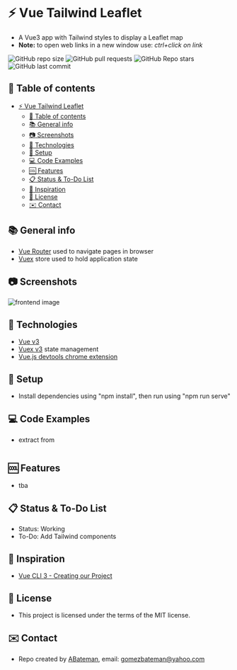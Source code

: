 # :zap: Vue Tailwind Leaflet

* A Vue3 app with Tailwind styles to display a Leaflet map
* **Note:** to open web links in a new window use: _ctrl+click on link_

![GitHub repo size](https://img.shields.io/github/repo-size/AndrewJBateman/vue-tailwind-leaflet?style=plastic)
![GitHub pull requests](https://img.shields.io/github/issues-pr/AndrewJBateman/vue-tailwind-leaflet?style=plastic)
![GitHub Repo stars](https://img.shields.io/github/stars/AndrewJBateman/vue-tailwind-leaflet?style=plastic)
![GitHub last commit](https://img.shields.io/github/last-commit/AndrewJBateman/vue-tailwind-leaflet?style=plastic)

## :page_facing_up: Table of contents

* [:zap: Vue Tailwind Leaflet](#zap-vue-tailwind-leaflet)
  * [:page_facing_up: Table of contents](#page_facing_up-table-of-contents)
  * [:books: General info](#books-general-info)
  * [:camera: Screenshots](#camera-screenshots)
  * [:signal_strength: Technologies](#signal_strength-technologies)
  * [:floppy_disk: Setup](#floppy_disk-setup)
  * [:computer: Code Examples](#computer-code-examples)
  * [:cool: Features](#cool-features)
  * [:clipboard: Status & To-Do List](#clipboard-status--to-do-list)
  * [:clap: Inspiration](#clap-inspiration)
  * [:file_folder: License](#file_folder-license)
  * [:envelope: Contact](#envelope-contact)

## :books: General info

* [Vue Router](https://router.vuejs.org/guide/essentials/navigation.html) used to navigate pages in browser
* [Vuex](https://vuex.vuejs.org/api/#vuex-store) store used to hold application state

## :camera: Screenshots

![frontend image](./img/frontend.png)

## :signal_strength: Technologies

* [Vue v3](https://vuejs.org/)
* [Vuex v3](https://vuex.vuejs.org/) state management
* [Vue.js devtools chrome extension](https://chrome.google.com/webstore/detail/vuejs-devtools/nhdogjmejiglipccpnnnanhbledajbpd?hl=en)

## :floppy_disk: Setup

* Install dependencies using "npm install", then run using "npm run serve"

## :computer: Code Examples

* extract from

```javascript

```

## :cool: Features

* tba

## :clipboard: Status & To-Do List

* Status: Working
* To-Do: Add Tailwind components

## :clap: Inspiration

* [Vue CLI 3 - Creating our Project](https://www.vuemastery.com/courses/real-world-vue-js/vue-cli/)

## :file_folder: License

* This project is licensed under the terms of the MIT license.

## :envelope: Contact

* Repo created by [ABateman](https://github.com/AndrewJBateman), email: gomezbateman@yahoo.com

